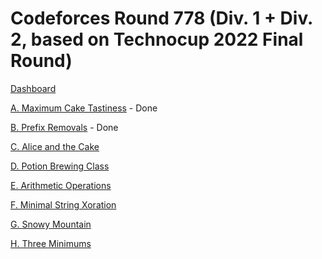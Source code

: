 # Codeforces Round 778 (Div. 1 + Div. 2, based on Technocup 2022 Final Round)

[Dashboard](https://codeforces.com/contest/1654)

[A. Maximum Cake Tastiness](https://codeforces.com/contest/1654/problem/A) - Done

[B. Prefix Removals](https://codeforces.com/contest/1654/problem/B) - Done

[C. Alice and the Cake](https://codeforces.com/contest/1654/problem/C)

[D. Potion Brewing Class](https://codeforces.com/contest/1654/problem/D)

[E. Arithmetic Operations](https://codeforces.com/contest/1654/problem/E)

[F. Minimal String Xoration](https://codeforces.com/contest/1654/problem/F)

[G. Snowy Mountain](https://codeforces.com/contest/1654/problem/G)

[H. Three Minimums](https://codeforces.com/contest/1654/problem/H)
